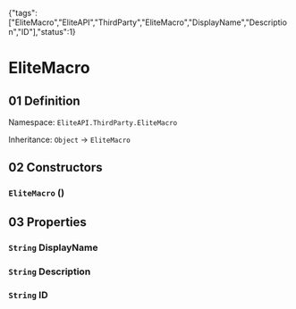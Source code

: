 {"tags":["EliteMacro","EliteAPI","ThirdParty","EliteMacro","DisplayName","Description","ID"],"status":1}

# EliteMacro

## 01 Definition

Namespace: `EliteAPI.ThirdParty.EliteMacro`

Inheritance: `Object` → `EliteMacro`

## 02 Constructors

### `EliteMacro` ()

## 03 Properties

### `String` DisplayName

### `String` Description

### `String` ID

